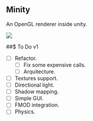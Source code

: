 ## Minity
An OpenGL renderer inside unity.

![](smallpreview.gif)

##$ To Do v1 
- [ ] Refactor.
   - [ ] Fix some expensive calls.
   - [ ] Arquitecture.
- [ ] Textures support.
- [ ] Directional light.
- [ ] Shadow mapping.
- [ ] Simple GUI.
- [ ] FMOD integration.
- [ ] Physics.

